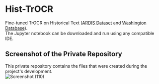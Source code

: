 # Hist-TrOCR  
Fine-tuned TrOCR on Historical Text ([ARDIS Dataset](https://ardisdataset.github.io/ARDIS/) and [Washington Database](https://fki.tic.heia-fr.ch/databases/washington-database)).  
The Jupyter notebook can be downloaded and run using any compatible IDE.  

## Screenshot of the Private Repository  
This private repository contains the files that were created during the project's development.  
![Screenshot (110)](https://user-images.githubusercontent.com/71402153/233216662-246c7b30-675f-4481-a0e2-938e7ea536b8.png)

